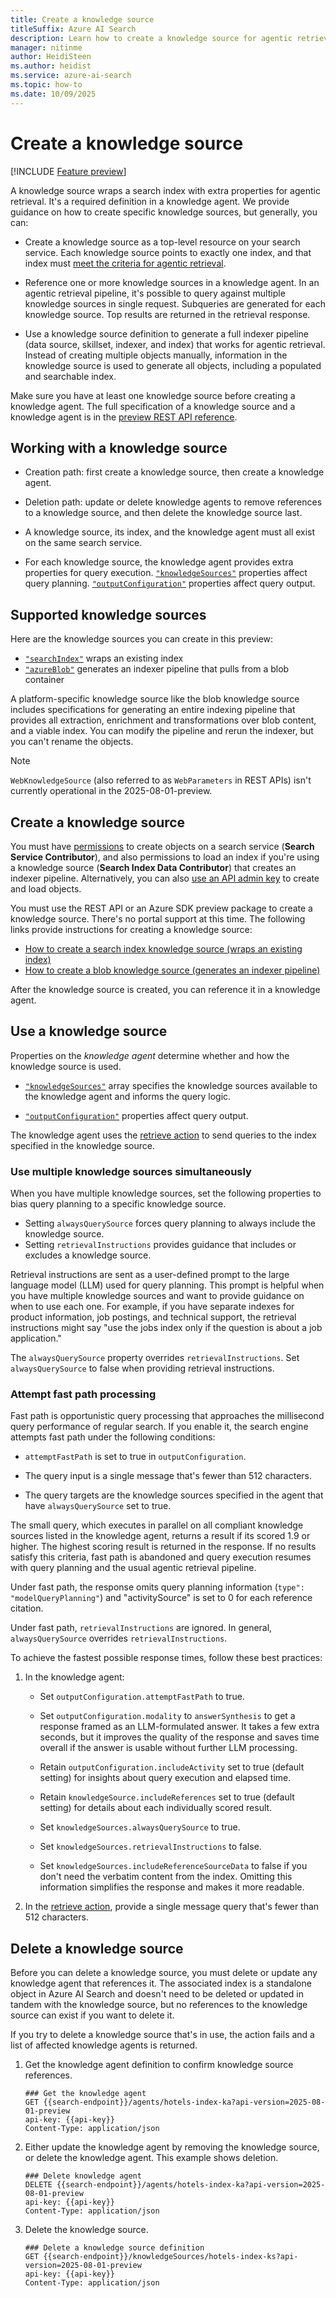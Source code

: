```yaml
---
title: Create a knowledge source
titleSuffix: Azure AI Search
description: Learn how to create a knowledge source for agentic retrieval workloads in Azure AI Search.
manager: nitinme
author: HeidiSteen
ms.author: heidist
ms.service: azure-ai-search
ms.topic: how-to
ms.date: 10/09/2025
---
```


# Create a knowledge source

[!INCLUDE [Feature preview](./includes/previews/preview-generic.md)]

A knowledge source wraps a search index with extra properties for agentic retrieval. It's a required definition in a knowledge agent. We provide guidance on how to create specific knowledge sources, but generally, you can:

+ Create a knowledge source as a top-level resource on your search service. Each knowledge source points to exactly one index, and that index must [meet the criteria for agentic retrieval](agentic-retrieval-how-to-create-index.md).

+ Reference one or more knowledge sources in a knowledge agent. In an agentic retrieval pipeline, it's possible to query against multiple knowledge sources in single request. Subqueries are generated for each knowledge source. Top results are returned in the retrieval response.

+ Use a knowledge source definition to generate a full indexer pipeline (data source, skillset, indexer, and index) that works for agentic retrieval. Instead of creating multiple objects manually, information in the knowledge source is used to generate all objects, including a populated and searchable index.

Make sure you have at least one knowledge source before creating a knowledge agent. The full specification of a knowledge source and a knowledge agent is in the [preview REST API reference](/rest/api/searchservice/operation-groups?view=rest-searchservice-2025-08-01-preview&preserve-view=true).

## Working with a knowledge source

+ Creation path: first create a knowledge source, then create a knowledge agent. 

+ Deletion path: update or delete knowledge agents to remove references to a knowledge source, and then delete the knowledge source last.

+ A knowledge source, its index, and the knowledge agent must all exist on the same search service.

+ For each knowledge source, the knowledge agent provides extra properties for query execution. [`"knowledgeSources"`](/rest/api/searchservice/knowledge-agents/create-or-update#knowledgesourcereference?view=rest-searchservice-2025-08-01-preview&preserve-view=true) properties affect query planning. [`"outputConfiguration"`](/rest/api/searchservice/knowledge-agents/create-or-update#knowledgeagentoutputconfiguration?view=rest-searchservice-2025-08-01-preview&preserve-view=true) properties affect query output.

## Supported knowledge sources

Here are the knowledge sources you can create in this preview:

+ [`"searchIndex"`](/rest/api/searchservice/knowledge-sources/create-or-update#searchindexknowledgesource?view=rest-searchservice-2025-08-01-preview&preserve-view=true) wraps an existing index
+ [`"azureBlob"`](/rest/api/searchservice/knowledge-sources/create-or-update#azureblobknowledgesource?view=rest-searchservice-2025-08-01-preview&preserve-view=true) generates an indexer pipeline that pulls from a blob container

A platform-specific knowledge source like the blob knowledge source includes specifications for generating an entire indexing pipeline that provides all extraction, enrichment and transformations over blob content, and a viable index. You can modify the pipeline and rerun the indexer, but you can't rename the objects.

> [!NOTE]
> `WebKnowledgeSource` (also referred to as `WebParameters` in REST APIs) isn't currently operational in the 2025-08-01-preview.

## Create a knowledge source

You must have [permissions](search-security-rbac.md) to create objects on a search service (**Search Service Contributor**), and also permissions to load an index if you're using a knowledge source (**Search Index Data Contributor**) that creates an indexer pipeline. Alternatively, you can also [use an API admin key](search-security-api-keys.md) to create and load objects.

You must use the REST API or an Azure SDK preview package to create a knowledge source. There's no portal support at this time. The following links provide instructions for creating a knowledge source:

+ [How to create a search index knowledge source (wraps an existing index)](agentic-knowledge-source-how-to-search-index.md)
+ [How to create a blob knowledge source (generates an indexer pipeline)](agentic-knowledge-source-how-to-blob.md)

After the knowledge source is created, you can reference it in a knowledge agent.

## Use a knowledge source

Properties on the *knowledge agent* determine whether and how the knowledge source is used.

+ [`"knowledgeSources"`](/rest/api/searchservice/knowledge-agents/create-or-update#knowledgesourcereference?view=rest-searchservice-2025-08-01-preview&preserve-view=true) array specifies the knowledge sources available to the knowledge agent and informs the query logic.

+ [`"outputConfiguration"`](/rest/api/searchservice/knowledge-agents/create-or-update#knowledgeagentoutputconfiguration?view=rest-searchservice-2025-08-01-preview&preserve-view=true) properties affect query output.

The knowledge agent uses the [retrieve action](agentic-retrieval-how-to-retrieve.md) to send queries to the index specified in the knowledge source.

### Use multiple knowledge sources simultaneously

When you have multiple knowledge sources, set the following properties to bias query planning to a specific knowledge source.

+ Setting `alwaysQuerySource` forces query planning to always include the knowledge source.
+ Setting `retrievalInstructions` provides guidance that includes or excludes a knowledge source. 

Retrieval instructions are sent as a user-defined prompt to the large language model (LLM) used for query planning. This prompt is helpful when you have multiple knowledge sources and want to provide guidance on when to use each one. For example, if you have separate indexes for product information, job postings, and technical support, the retrieval instructions might say "use the jobs index only if the question is about a job application."

The `alwaysQuerySource` property overrides `retrievalInstructions`. Set `alwaysQuerySource` to false when providing retrieval instructions.

### Attempt fast path processing

Fast path is opportunistic query processing that approaches the millisecond query performance of regular search. If you enable it, the search engine attempts fast path under the following conditions:

+ `attemptFastPath` is set to true in `outputConfiguration`.

+ The query input is a single message that's fewer than 512 characters.

+ The query targets are the knowledge sources specified in the agent that have `alwaysQuerySource` set to true.

The small query, which executes in parallel on all compliant knowledge sources listed in the knowledge agent, returns a result if its scored 1.9 or higher. The highest scoring result is returned in the response. If no results satisfy this criteria, fast path is abandoned and query execution resumes with query planning and the usual agentic retrieval pipeline.

Under fast path, the response omits query planning information (`type": "modelQueryPlanning"`) and "activitySource" is set to 0 for each reference citation.

Under fast path, `retrievalInstructions` are ignored. In general, `alwaysQuerySource` overrides `retrievalInstructions`.

To achieve the fastest possible response times, follow these best practices:

1. In the knowledge agent:

   + Set `outputConfiguration.attemptFastPath` to true.

   + Set `outputConfiguration.modality` to `answerSynthesis` to get a response framed as an LLM-formulated answer. It takes a few extra seconds, but it improves the quality of the response and saves time overall if the answer is usable without further LLM processing.

   + Retain `outputConfiguration.includeActivity` set to true (default setting) for insights about query execution and elapsed time.

   + Retain `knowledgeSource.includeReferences` set to true (default setting) for details about each individually scored result.

   + Set `knowledgeSources.alwaysQuerySource` to true.

   + Set `knowledgeSources.retrievalInstructions` to false.

   + Set `knowledgeSources.includeReferenceSourceData` to false if you don't need the verbatim content from the index. Omitting this information simplifies the response and makes it more readable.

1. In the [retrieve action](agentic-retrieval-how-to-retrieve.md), provide a single message query that's fewer than 512 characters.

## Delete a knowledge source

Before you can delete a knowledge source, you must delete or update any knowledge agent that references it. The associated index is a standalone object in Azure AI Search and doesn't need to be deleted or updated in tandem with the knowledge source, but no references to the knowledge source can exist if you want to delete it.

If you try to delete a knowledge source that's in use, the action fails and a list of affected knowledge agents is returned.

1. Get the knowledge agent definition to confirm knowledge source references.

    ```http
    ### Get the knowledge agent
    GET {{search-endpoint}}/agents/hotels-index-ka?api-version=2025-08-01-preview
    api-key: {{api-key}}
    Content-Type: application/json
    ```

1. Either update the knowledge agent by removing the knowledge source, or delete the knowledge agent. This example shows deletion.

    ```http
    ### Delete knowledge agent
    DELETE {{search-endpoint}}/agents/hotels-index-ka?api-version=2025-08-01-preview
    api-key: {{api-key}}
    Content-Type: application/json
    ```

1. Delete the knowledge source.

    ```http
    ### Delete a knowledge source definition
    GET {{search-endpoint}}/knowledgeSources/hotels-index-ks?api-version=2025-08-01-preview
    api-key: {{api-key}}
    Content-Type: application/json
    ```
